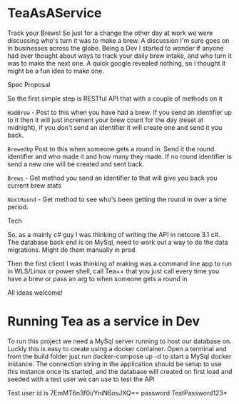 # TeaAsAService
Track your Brews!
So just for a change the other day at work we were discussing who's turn it was to make a brew. A discussion I'm sure goes on in businesses across the globe.
Being a Dev I started to wonder if anyone had ever thought about ways to track your daily brew intake, and who turn it was to make the next one. A quick google revealed nothing, so i thought it might be a fun idea to make one. 

Spec Proposal 

So the first simple step is RESTful API that with a couple of methods on it

`HadBrew` - Post to this when you have had a brew. If you send an identifier up to it then it will just increment your brew count for the day (reset at midnight), if you don't send an identifier it will create one and send it you back.

`BrewedUp` Post to this when someone gets a round in. Send it the round identifier and who made it and how many they made. If no round identifier  is send a new one will be created and sent back.

`Brews` - Get method you send an identifier  to that will give you back you current brew stats

`NextRound` - Get method to see who's been getting the round in over a time period.

Tech

So, as a mainly c# guy I was thinking of writing the API in netcore 3.1 c#. The database back end is on MySql, need to work out a way to do the data migrations. Might do them manually in prod

Then the first client I was thinking of making was a command line app to run in WLS/Linux or power shell, call Tea++ that you just call every time you have a brew or pass an arg to when someone gets a round in

All ideas welcome!

# Running Tea as a service in Dev
To run this project we need a MySql server running to host our database on. Luckly this is easy to create using a docker container. Open a terminal and from the build folder just run docker-compose up -d to start a MySql docker instance. The connection string in the application should be setup to use this instance once its started, and the database will created on first load and seeded with a test user we can use to test the API

Test user id is 7EmMT6n3f0i/YniN6osJXQ== password TestPassword123*           